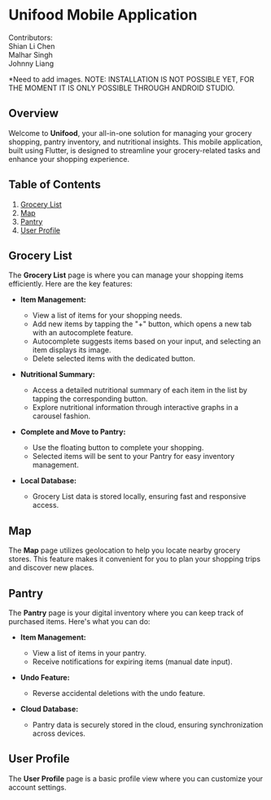 # Unifood Mobile Application
Contributors: \
Shian Li Chen \
Malhar Singh \
Johnny Liang

*Need to add images. NOTE: INSTALLATION IS NOT POSSIBLE YET, FOR THE MOMENT IT IS ONLY POSSIBLE THROUGH ANDROID STUDIO.
## Overview

Welcome to **Unifood**, your all-in-one solution for managing your grocery shopping, pantry inventory, and nutritional insights. This mobile application, built using Flutter, is designed to streamline your grocery-related tasks and enhance your shopping experience.

## Table of Contents

1. [Grocery List](#grocery-list)
2. [Map](#map)
3. [Pantry](#pantry)
4. [User Profile](#user-profile)

## Grocery List

The **Grocery List** page is where you can manage your shopping items efficiently. Here are the key features:

- **Item Management:**
  - View a list of items for your shopping needs.
  - Add new items by tapping the "+" button, which opens a new tab with an autocomplete feature.
  - Autocomplete suggests items based on your input, and selecting an item displays its image.
  - Delete selected items with the dedicated button.

- **Nutritional Summary:**
  - Access a detailed nutritional summary of each item in the list by tapping the corresponding button.
  - Explore nutritional information through interactive graphs in a carousel fashion.

- **Complete and Move to Pantry:**
  - Use the floating button to complete your shopping.
  - Selected items will be sent to your Pantry for easy inventory management.

- **Local Database:**
  - Grocery List data is stored locally, ensuring fast and responsive access.

## Map

The **Map** page utilizes geolocation to help you locate nearby grocery stores. This feature makes it convenient for you to plan your shopping trips and discover new places.

## Pantry

The **Pantry** page is your digital inventory where you can keep track of purchased items. Here's what you can do:

- **Item Management:**
  - View a list of items in your pantry.
  - Receive notifications for expiring items (manual date input).

- **Undo Feature:**
  - Reverse accidental deletions with the undo feature.

- **Cloud Database:**
  - Pantry data is securely stored in the cloud, ensuring synchronization across devices.

## User Profile

The **User Profile** page is a basic profile view where you can customize your account settings.
